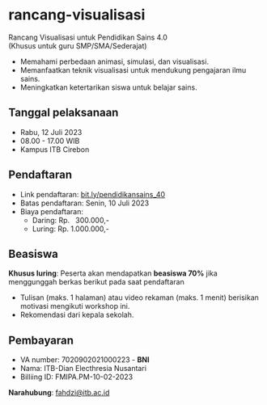 # rancang-visualisasi
Rancang Visualisasi untuk Pendidikan Sains 4.0<br>
(Khusus untuk guru SMP/SMA/Sederajat)

+ Memahami perbedaan animasi, simulasi, dan visualisasi.
+ Memanfaatkan teknik visualisasi untuk mendukung pengajaran ilmu sains.
+ Meningkatkan ketertarikan siswa untuk belajar sains.

## Tanggal pelaksanaan
+ Rabu, 12 Juli 2023
+ 08.00 - 17.00 WIB
+ Kampus ITB Cirebon

## Pendaftaran
+ Link pendaftaran: [bit.ly/pendidikansains_40](bit.ly/pendidikansains_40)
+ Batas pendaftaran: Senin, 10 Juli 2023
+ Biaya pendaftaran:
  - Daring: Rp. &nbsp;&nbsp;300.000,-
  - Luring: Rp. 1.000.000,-
 
## Beasiswa
**Khusus luring**: Peserta akan mendapatkan **beasiswa 70%** jika menggunggah berkas berikut pada saat pendaftaran
  + Tulisan (maks. 1 halaman) atau video rekaman (maks. 1 menit) berisikan motivasi mengikuti workshop ini.
  + Rekomendasi dari kepala sekolah.

## Pembayaran
+ VA number: 7020902021000223 - **BNI**
+ Nama: ITB-Dian Electhresia Nusantari
+ Billiing ID: FMIPA.PM-10-02-2023

**Narahubung**: fahdzi@itb.ac.id
